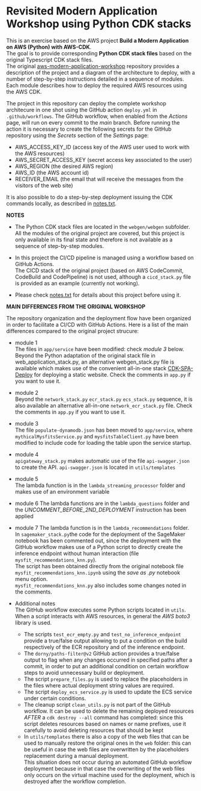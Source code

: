 # Revisited Modern Application Workshop using Python CDK stacks

This is an exercise based on the AWS project **Build a Modern Application on AWS (Python) with AWS-CDK**.  
The goal is to provide corresponding **Python CDK stack files** based on the original Typescript CDK stack files.  
The original [aws-modern-application-workshop](https://github.com/aws-samples/aws-modern-application-workshop/tree/python-cdk) 
repository provides a description of the project and a diagram of the architecture to deploy, with a number of 
step-by-step instructions detailed in a sequence of modules. Each module describes how to deploy the required AWS 
resources using the AWS CDK.


The project in this repository can deploy the complete workshop architecure in one shot using the GitHub 
action `deploy.yml` in `.github/workflows`. The GitHub workflow, when enabled from the *Actions* page, 
will run on every commit to the *main* branch. 
Before running the action it is necessary to create the following secrets 
for the GitHub repository using the *Secrets* section of the *Settings* page:
- AWS_ACCESS_KEY_ID       (access key of the AWS user used to work with the AWS resources)
- AWS_SECRET_ACCESS_KEY   (secret access key associated to the user)
- AWS_REGION              (the desired AWS region)
- AWS_ID                  (the AWS account id)
- RECEIVER_EMAIL          (the email that will receive the messages from the visitors of the web site)


It is also possible to do a step-by-step deployment issuing the CDK commands locally, as described in 
[notes.txt](https://github.com/roebius/cdk-python-maw/blob/main/notes.txt). 


**NOTES**

- The Python CDK stack files are located in the `webgen/webgen` subfolder. All the modules of the original project are
  covered, but this project is only available in its final state and therefore is not available as a sequence of 
  step-by-step modules.


- In this project the CI/CD pipeline is managed using a workflow based on GitHub Actions.  
  The CICD stack of the original project (based on AWS CodeCommit, CodeBuild and CodePipeline) is not used, although
  a `cicd_stack.py` file is provided as an example (currently not working). 


- Please check [notes.txt](https://github.com/roebius/cdk-python-maw/blob/main/notes.txt) for details about this 
  project before using it.


**MAIN DIFFERENCES FROM THE ORIGINAL WORKSHOP**

The repository organization and the deployment flow have been organized in order to facilitate a CI/CD with GitHub 
Actions.
Here is a list of the main differences compared to the original project strucure:

- module 1  
  The files in `app/service` have been modified: check *module 3* below.  
  Beyond the Python adaptation of the original stack file in web_application_stack.py, an alternative webgen_stack.py
  file is available which makes use of the convenient all-in-one
  stack [CDK-SPA-Deploy](https://github.com/nideveloper/CDK-SPA-Deploy) for deploying a static website.
  Check the comments in `app.py` if you want to use it.


- module 2  
  Beyond the `network_stack.py` `ecr_stack.py` `ecs_stack.py` sequence, it is also available an alternative
  all-in-one `network_ecr_stack.py` file. Check the comments in `app.py` if you want to use it.


- module 3  
  The file `populate-dynamodb.json` has been moved to `app/service`, where `mythicalMysfitsService.py`
  and `mysfitsTableClient.py` have been modified to include code for loading the table upon the service startup.


- module 4  
  `apigateway_stack.py` makes automatic use of the file `api-swagger.json` to create the API. `api-swagger.json` is
  located in `utils/templates`


- module 5  
  The lambda function is in the `lambda_streaming_processor` folder and makes use of an environment variable


- module 6
  The lambda functions are in the `lambda_questions` folder and the *UNCOMMENT_BEFORE_2ND_DEPLOYMENT* instruction has 
  been applied


- module 7
  The lambda function is in the `lambda_recommendations` folder.  
  In `sagemaker_stack.py`the code for the deployment of the SageMaker notebook has been commented out, 
  since the deployment with the GitHub workflow makes use of a Python script to directly create the inference 
  endpoint without human interaction (file `mysfit_recommendations_knn.py`).  
  The script has been obtained directly from the original notebook file `mysfit_recommendations_knn.ipynb` using
  the *save as .py* notebook menu option.  
  `mysfit_recommendations_knn.py` also includes some changes noted in the comments.
  

- Additional notes  
  The GitHub workflow executes some Python scripts located in `utils`. When a script interacts with AWS resources, in 
  general the *AWS boto3* library is used.  
  
  - The scripts `test_ecr_empty.py` and `test_no_inference_endpoint` provide a true/false output allowing to put a 
  condition on the build respectively of the ECR repository and of the inference endpoint.  
  - The `dorny/paths-filter@v2` GitHub action provides a true/false output to flag when any changes occurred in 
    specified paths after a commit, in order to put an additional condition on certain workflow steps to avoid 
    unnecessary build or deployment.  
  - The script `prepare_files.py` is used to replace the placeholders in the files where actual deployment string 
    values are required.  
  - The script `deploy_ecs_service.py` is used to update the ECS service under certain conditions.  
  - The cleanup script `clean_utils.py` is not part of the GitHub workflow. It can be used to delete the remaining 
    deployed resources *AFTER*    a `cdk destroy --all` command has completed: since this script deletes resources 
    based on names or name prefixes, use it carefully to avoid deleting resources that should be kept  
  - In `utils/templates` there is also a copy of the web files that can be used to manually restore the original ones 
    in the  `web` 
    folder: this can be useful in case the web files are overwritten by the placeholders replacement during a manual 
    deployment.  
    This situation does not occur during an automated GitHub workflow deployment because in that case the overwriting 
    of the web files only occurs on the virtual machine used for the deployment, which is destroyed after the 
    workflow completion.
  
    
  